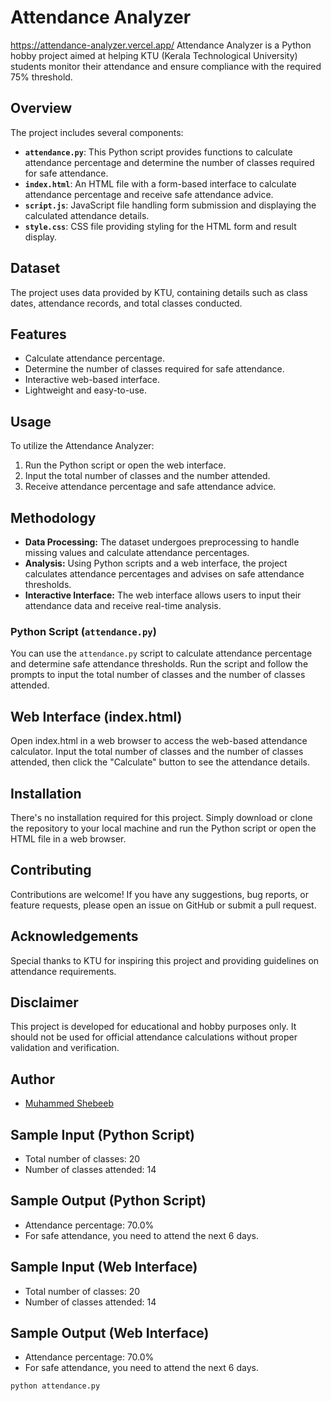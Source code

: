 # Attendance Analyzer

https://attendance-analyzer.vercel.app/
Attendance Analyzer is a Python hobby project aimed at helping KTU (Kerala Technological University) students monitor their attendance and ensure compliance with the required 75% threshold.

## Overview

The project includes several components:

- **`attendance.py`**: This Python script provides functions to calculate attendance percentage and determine the number of classes required for safe attendance.
- **`index.html`**: An HTML file with a form-based interface to calculate attendance percentage and receive safe attendance advice.
- **`script.js`**: JavaScript file handling form submission and displaying the calculated attendance details.
- **`style.css`**: CSS file providing styling for the HTML form and result display.

## Dataset
The project uses data provided by KTU, containing details such as class dates, attendance records, and total classes conducted.


## Features

- Calculate attendance percentage.
- Determine the number of classes required for safe attendance.
- Interactive web-based interface.
- Lightweight and easy-to-use.

## Usage

To utilize the Attendance Analyzer:
1. Run the Python script or open the web interface.
2. Input the total number of classes and the number attended.
3. Receive attendance percentage and safe attendance advice.

## Methodology
- **Data Processing:** The dataset undergoes preprocessing to handle missing values and calculate attendance percentages.
- **Analysis:** Using Python scripts and a web interface, the project calculates attendance percentages and advises on safe attendance thresholds.
- **Interactive Interface:** The web interface allows users to input their attendance data and receive real-time analysis.


### Python Script (`attendance.py`)

You can use the `attendance.py` script to calculate attendance percentage and determine safe attendance thresholds. Run the script and follow the prompts to input the total number of classes and the number of classes attended.

## Web Interface (index.html)

Open index.html in a web browser to access the web-based attendance calculator. Input the total number of classes and the number of classes attended, then click the "Calculate" button to see the attendance details.

## Installation

There's no installation required for this project. Simply download or clone the repository to your local machine and run the Python script or open the HTML file in a web browser.

## Contributing

Contributions are welcome! If you have any suggestions, bug reports, or feature requests, please open an issue on GitHub or submit a pull request.

## Acknowledgements

Special thanks to KTU for inspiring this project and providing guidelines on attendance requirements.

## Disclaimer

This project is developed for educational and hobby purposes only. It should not be used for official attendance calculations without proper validation and verification.

## Author
- [Muhammed Shebeeb](https://github.com/cmshebeeb)

## Sample Input (Python Script)
- Total number of classes: 20
- Number of classes attended: 14

## Sample Output (Python Script)
- Attendance percentage: 70.0%
- For safe attendance, you need to attend the next 6 days.

## Sample Input (Web Interface)
- Total number of classes: 20
- Number of classes attended: 14

## Sample Output (Web Interface)
- Attendance percentage: 70.0%
- For safe attendance, you need to attend the next 6 days.

```bash
python attendance.py

